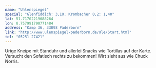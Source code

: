 ```yaml
---
name: "Uhlenspiegel"
special: "Glenfiddich: 3,10; Krombacher 0,2: 1,40"
lat: 51.71702219688264
lon: 8.757991790771484
address: "Kamp 36, 33098 Paderborn"
link: "http://www.ulenspiegel-paderborn.de/Ule/Start.html"
tel: "05251 27421"
---
```

Urige Kneipe mit Standuhr und allerlei Snacks wie Tortillas auf der Karte. Versucht den Sofatisch rechts zu bekommen! Wirt sieht aus wie Chuck Norris.